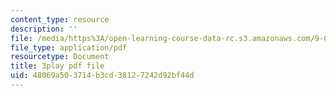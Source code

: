 ```yaml
---
content_type: resource
description: ''
file: /media/https%3A/open-learning-course-data-rc.s3.amazonaws.com/9-00sc-introduction-to-psychology-fall-2011/48069a503714b3cd38127242d92bf44d_MYMYXhR2Ppw.pdf
file_type: application/pdf
resourcetype: Document
title: 3play pdf file
uid: 48069a50-3714-b3cd-3812-7242d92bf44d
---
```

